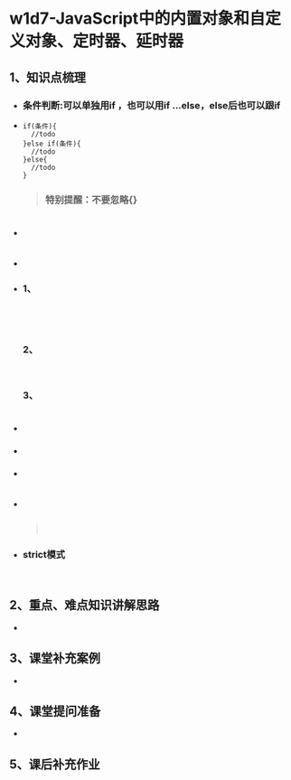 # w1d7-JavaScript中的内置对象和自定义对象、定时器、延时器

## 1、知识点梳理

- ### 条件判断:可以单独用if ，也可以用if ...else，else后也可以跟if


- ```
  if(条件){
    //todo
  }else if(条件){
    //todo
  }else{
    //todo
  }
  ```


  > ### 特别提醒：不要忽略{}

```

```
- ###

  ​

  ```

  ```


- ### 

  ```

  ```

- ### 

  ### 1、

  ```

  ```

  ​

  ```

  ```

  ### 2、

  ​	

  ### 3、

  ```

  ```

- ### 

  ```

  ```

- ### 

  ```

  ```

- ### 

  ​

  ```

  ```

- ### 

  ​

  ```

  ```

  > ​

- ### strict模式

  ​


## 2、重点、难点知识讲解思路

-    ​




## 3、课堂补充案例

-    ​


## 4、课堂提问准备

-  ​


## 5、课后补充作业


